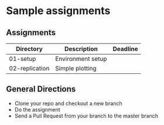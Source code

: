 # Sample assignments

## Assignments

| Directory      | Description       | Deadline       |
|----------------|-------------------|----------------|
| 01-setup       | Environment setup |                |
| 02-replication | Simple plotting   |                |

## General Directions

- Clone your repo and checkout a new branch
- Do the assignment
- Send a Pull Request from your branch to the master branch